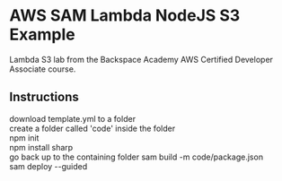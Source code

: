 # AWS SAM Lambda NodeJS S3 Example  
Lambda S3 lab from the Backspace Academy AWS Certified Developer Associate course.  
## Instructions  
download template.yml to a folder  
create a folder called 'code' inside the folder  
npm init  
npm install sharp  
go back up to the containing folder
sam build -m code/package.json  
sam deploy --guided
